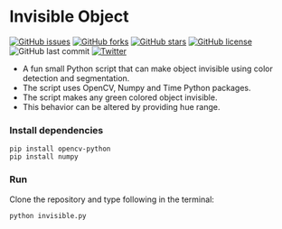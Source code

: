 # Invisible Object
[![GitHub issues](https://img.shields.io/github/issues/dev-SB/invisible-object.svg?style=flat-square)](https://github.com/dev-SB/invisible-object/issues)
[![GitHub forks](https://img.shields.io/github/forks/dev-SB/invisible-object.svg?style=flat-square)](https://github.com/dev-SB/invisible-object/network)
[![GitHub stars](https://img.shields.io/github/stars/dev-SB/invisible-object.svg?style=flat-square)](https://github.com/dev-SB/invisible-object/stargazers)
[![GitHub license](https://img.shields.io/github/license/dev-SB/invisible-object.svg?style=flat-square)](https://github.com/dev-SB/invisible-object/blob/master/LICENSE)
![GitHub last commit](https://img.shields.io/github/last-commit/dev-sb/invisible-object.svg?style=flat-square)
[![Twitter](https://img.shields.io/twitter/url/https/github.com/dev-SB/invisible-object.svg?style=social)](https://twitter.com/intent/tweet?text=Wow:&url=https%3A%2F%2Fgithub.com%2Fdev-SB%2Finvisible-object)

* A fun small Python script that can make object invisible 
using color detection and segmentation.
* The script uses OpenCV, Numpy and Time Python packages.
* The script makes any green colored object invisible.
* This behavior can be altered by providing hue range.
### Install dependencies
```
pip install opencv-python
pip install numpy
```
### Run
Clone the repository and type following in the terminal:
```
python invisible.py
```

